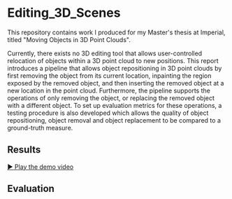 # Editing_3D_Scenes
This repository contains work I produced for my Master's thesis at Imperial, titled "Moving Objects in 3D Point Clouds". 

Currently, there exists no 3D editing tool that allows user-controlled relocation of objects
within a 3D point cloud to new positions. This report introduces a pipeline that allows object
repositioning in 3D point clouds by first removing the object from its current location, inpainting
the region exposed by the removed object, and then inserting the removed object at a new location
in the point cloud. Furthermore, the pipeline supports the operations of only removing the object,
or replacing the removed object with a different object. To set up evaluation metrics for these
operations, a testing procedure is also developed which allows the quality of object repositioning,
object removal and object replacement to be compared to a ground-truth measure.

## Results

[▶️ Play the demo video](./media_files/reposition.mp4)


## Evaluation

